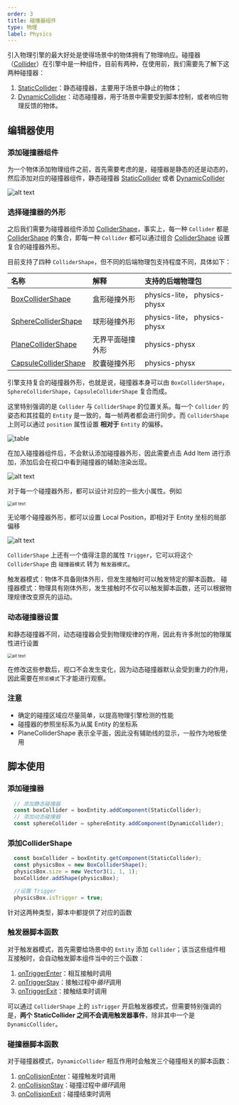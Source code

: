 ```yaml
---
order: 3
title: 碰撞器组件 
type: 物理
label: Physics
---
```


引入物理引擎的最大好处是使得场景中的物体拥有了物理响应。碰撞器（[Collider](/apis/core/#Collider)）在引擎中是一种组件，目前有两种，在使用前，我们需要先了解下这两种碰撞器：

1. [StaticCollider](/apis/core/#StaticCollider)：静态碰撞器，主要用于场景中静止的物体；
2. [DynamicCollider](/apis/core/#DynamicCollider)：动态碰撞器，用于场景中需要受到脚本控制，或者响应物理反馈的物体。

## 编辑器使用

### 添加碰撞器组件

为一个物体添加物理组件之前，首先需要考虑的是，碰撞器是静态的还是动态的，然后添加对应的碰撞器组件，静态碰撞器 [StaticCollider](/apis/core/#StaticCollider) 或者 [DynamicCollider](/apis/core/#DynamicCollider)

![alt text](https://mdn.alipayobjects.com/huamei_3zduhr/afts/img/A*-E4USbdiH6sAAAAAAAAAAAAADsJ_AQ/original)

### 选择碰撞器的外形

之后我们需要为碰撞器组件添加 [ColliderShape](/apis/core/#ColliderShape)，事实上，每一种 `Collider` 都是 [ColliderShape](/apis/core/#ColliderShape) 的集合，即每一种 `Collider` 都可以通过组合 [ColliderShape](/apis/core/#ColliderShape) 设置复合的碰撞器外形。

目前支持了四种 `ColliderShape`，但不同的后端物理包支持程度不同，具体如下：

| 名称 | 解释       | 支持的后端物理包                    |
| :--- |:---------|:----------------------------|
| [BoxColliderShape](/apis/core/#BoxColliderShape) | 盒形碰撞外形   | physics-lite， physics-physx |
| [SphereColliderShape](/apis/core/#SphereColliderShape) | 球形碰撞外形   | physics-lite， physics-physx |
| [PlaneColliderShape](/apis/core/#PlaneColliderShape) | 无界平面碰撞外形 | physics-physx               |
| [CapsuleColliderShape](/apis/core/#CapsuleColliderShape) | 胶囊碰撞外形   | physics-physx               |

引擎支持复合的碰撞器外形，也就是说，碰撞器本身可以由 `BoxColliderShape`，`SphereColliderShape`，`CapsuleColliderShape` 复合而成。

这里特别强调的是 `Collider` 与 `ColliderShape` 的位置关系。每一个 `Collider` 的姿态和其挂载的 `Entity` 是一致的，每一帧两者都会进行同步。而 `ColliderShape` 上则可以通过 `position` 属性设置 **相对于** `Entity` 的偏移。

![table](https://mdn.alipayobjects.com/huamei_vvspai/afts/img/A*erlGRKk7dNMAAAAAAAAAAAAADsqFAQ/original)

在加入碰撞器组件后，不会默认添加碰撞器外形，因此需要点击 Add Item 进行添加，添加后会在视口中看到碰撞器的辅助渲染出现。

![alt text](https://mdn.alipayobjects.com/huamei_3zduhr/afts/img/A*OUr-SIejEkoAAAAAAAAAAAAADsJ_AQ/original)

对于每一个碰撞器外形，都可以设计对应的一些大小属性。例如

<img src="https://mdn.alipayobjects.com/huamei_3zduhr/afts/img/A*d4MCRbuHeMsAAAAAAAAAAAAADsJ_AQ/original" alt="alt text" style="zoom:67%;" />

无论哪个碰撞器外形，都可以设置 Local Position，即相对于 Entity 坐标的局部偏移

![alt text](https://mdn.alipayobjects.com/huamei_3zduhr/afts/img/A*p8UcRJ9Q0EIAAAAAAAAAAAAADsJ_AQ/original)

`ColliderShape` 上还有一个值得注意的属性 `Trigger`，它可以将这个 `ColliderShape` 由 `碰撞器模式` 转为 `触发器模式`。

触发器模式：物体不具备刚体外形，但发生接触时可以触发特定的脚本函数。
碰撞器模式：物理具有刚体外形，发生接触时不仅可以触发脚本函数，还可以根据物理规律改变原先的运动。

### 动态碰撞器设置
和静态碰撞器不同，动态碰撞器会受到物理规律的作用，因此有许多附加的物理属性进行设置

<img src="https://mdn.alipayobjects.com/huamei_3zduhr/afts/img/A*7rzqSKtjULMAAAAAAAAAAAAADsJ_AQ/original" alt="alt text" style="zoom:67%;" />

在修改这些参数后，视口不会发生变化，因为动态碰撞器默认会受到重力的作用，因此需要在`预览模式`下才能进行观察。

### 注意
- 确定的碰撞区域应尽量简单，以提高物理引擎检测的性能
- 碰撞器的参照坐标系为从属 Entity 的坐标系
- PlaneColliderShape 表示全平面，因此没有辅助线的显示，一般作为地板使用

## 脚本使用

### 添加碰撞器
``` typescript
  // 添加静态碰撞器
  const boxCollider = boxEntity.addComponent(StaticCollider);
  // 添加动态碰撞器
  const sphereCollider = sphereEntity.addComponent(DynamicCollider);
```

### 添加ColliderShape
``` typescript
  const boxCollider = boxEntity.getComponent(StaticCollider);
  const physicsBox = new BoxColliderShape();
  physicsBox.size = new Vector3(1, 1, 1);
  boxCollider.addShape(physicsBox);

  //设置 Trigger
  physicsBox.isTrigger = true;
```

针对这两种类型，脚本中都提供了对应的函数

### 触发器脚本函数

对于触发器模式，首先需要给场景中的 `Entity` 添加 `Collider`；该当这些组件相互接触时，会自动触发脚本组件当中的三个函数：

1. [onTriggerEnter](/docs/script/class/#ontriggerenter)：相互接触时调用
2. [onTriggerStay](/docs/script/class/#ontriggerstay)：接触过程中*循环*调用
3. [onTriggerExit](/docs/script/class/#ontriggerexit)：接触结束时调用

可以通过 `ColliderShape` 上的 `isTrigger` 开启触发器模式，但需要特别强调的是，**两个 StaticCollider 之间不会调用触发器事件**，除非其中一个是 `DynamicCollider`。

<playground src="physx-collision-detection.ts"></playground>

### 碰撞器脚本函数

对于碰撞器模式，`DynamicCollider` 相互作用时会触发三个碰撞相关的脚本函数：
1. [onCollisionEnter](/docs/script/class/#oncollisionenter)：碰撞触发时调用
2. [onCollisionStay](/docs/script/class/#oncollisionstay)：碰撞过程中*循环*调用
3. [onCollisionExit](/docs/script/class/#oncollisionexit)：碰撞结束时调用

<playground src="physx-compound.ts"></playground>

